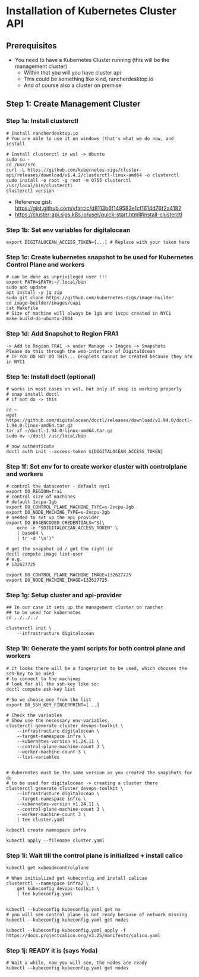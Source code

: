 # Installation of Kubernetes Cluster API

## Prerequisites 

  * You need to have a Kubernetes Cluster running (this will be the management cluster) 
    * Within that you will you have cluster api 
    * This could be something like kind, rancherdesktop.io
    * And of course also a cluster on premise 

## Step 1: Create Management Cluster 

### Step 1a: Install clusterctl 

```
# Install rancherdesktop.io 
# You are able to use it on windows (that's what we do now, and install 

# Install clusterctl in wsl -> Ubuntu 
sudo su -
cd /usr/src 
curl -L https://github.com/kubernetes-sigs/cluster-api/releases/download/v1.4.2/clusterctl-linux-amd64 -o clusterctl
sudo install -o root -g root -m 0755 clusterctl /usr/local/bin/clusterctl
clusterctl version 
```

  * Reference gist: https://gist.github.com/vfarcic/d8113b6f149583e1cf1614d76f2a4182
  * https://cluster-api.sigs.k8s.io/user/quick-start.html#install-clusterctl

### Step 1b: Set env variables for digitalocean 

```
export DIGITALOCEAN_ACCESS_TOKEN=[...] # Replace with your token here 

```


### Step 1c: Create kubernetes snapshot to be used for Kubernetes Control Plane and workers 

``` 
# can be done as unprivileged user !!! 
export PATH=$PATH:~/.local/bin
sudo apt update
apt install -y jq zip 
sudo git clone https://github.com/kubernetes-sigs/image-builder
cd image-builder/images/capi
cat Makefile
# Size of machine will always be 1gb and 1vcpu created in NYC1 
make build-do-ubuntu-2004
```

### Step 1d: Add Snapshot to Region FRA1

```
-> Add to Region FRA1 -> under Manage -> Images -> Snapshots 
Please do this through the web-interface of DigitalOcean 
# IF YOU DO NOT DO THIS... Droplets cannot be created because they are in NYC1
```

### Step 1e: Install doctl (optional)

```
# works in most cases on wsl, but only if snap is working properly 
# snap install doctl 
# if not do -> this 

cd ~
wget https://github.com/digitalocean/doctl/releases/download/v1.94.0/doctl-1.94.0-linux-amd64.tar.gz
tar xf ~/doctl-1.94.0-linux-amd64.tar.gz
sudo mv ~/doctl /usr/local/bin

# now authenticate 
doctl auth init --access-token ${DIGITALOCEAN_ACCESS_TOKEN}

```

### Step 1f: Set env for to create worker cluster with controlplane and workers 

```
# control the datacenter - default nyc1 
export DO_REGION=fra1
# control size of machines
# default 1vcpu-1gb 
export DO_CONTROL_PLANE_MACHINE_TYPE=s-2vcpu-2gb
export DO_NODE_MACHINE_TYPE=s-2vcpu-2gb
# needed to set up the api provider 
export DO_B64ENCODED_CREDENTIALS="$(\
    echo -n "$DIGITALOCEAN_ACCESS_TOKEN" \
    | base64 \
    | tr -d '\n')"
    
# get the snapshot id / get the right id 
doctl compute image list-user
# e.g. 
# 132627725

export DO_CONTROL_PLANE_MACHINE_IMAGE=132627725
export DO_NODE_MACHINE_IMAGE=132627725

```

### Step 1g: Setup cluster and api-provider 

```
## In our case it sets up the management cluster on rancher 
## to be used for kubernetes 
cd ../../../

clusterctl init \
    --infrastructure digitalocean

```

### Step 1h: Generate the yaml scripts for both control plane and workers 

```
# it looks there will be a fingerprint to be used, which chooses the ssh-key to be used
# to connect to the machines
# look for all the ssh-key like so:
doctl compute ssh-key list 

# So we choose one from the list 
export DO_SSH_KEY_FINGERPRINT=[...]

# Check the variables 
# Show use the necessary env-variables.
clusterctl generate cluster devops-toolkit \
    --infrastructure digitalocean \
    --target-namespace infra \
    --kubernetes-version v1.24.11 \
    --control-plane-machine-count 3 \
    --worker-machine-count 3 \
    --list-variables 


# Kuberentes must be the same version as you created the snapshots for do
# to be used for digitalocean -> creating a cluster there
clusterctl generate cluster devops-toolkit \
    --infrastructure digitalocean \
    --target-namespace infra \
    --kubernetes-version v1.24.11 \
    --control-plane-machine-count 3 \
    --worker-machine-count 3 \
    | tee cluster.yaml
    
kubectl create namespace infra

kubectl apply --filename cluster.yaml
```

### Step 1i: Wait till the control plane is initialized + install calico 

```
kubectl get kubeadmcontrolplane

# When initialized get kubeconfig and install calicao 
clusterctl --namespace infra2 \
    get kubeconfig devops-toolkit \
    | tee kubeconfig.yaml


kubectl --kubeconfig kubeconfig.yaml get ns
# you will see control plane is not ready because of network missing
kubectl --kubeconfig kubeconfig.yaml get nodes

kubectl --kubeconfig kubeconfig.yaml apply -f https://docs.projectcalico.org/v3.25/manifests/calico.yaml

```

### Step 1j: READY it is (says Yoda) 

```
# Wait a while, now you will see, the nodes are ready
kubectl --kubeconfig kubeconfig.yaml get nodes 
``` 

